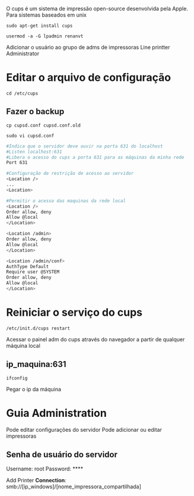 O cups é um sistema de impressão open-source desenvolvida pela Apple. Para sistemas baseados em unix
```
sudo apt-get install cups
```

```
usermod -a -G lpadmin renanvt
```
Adicionar o usuário ao grupo de adms de impressoras
Line printter Administrator


# Editar o arquivo de configuração
```
cd /etc/cups
```

## Fazer o backup
```
cp cupsd.conf cupsd.conf.old
```

```
sudo vi cupsd.conf
```
```bash
#Indica que o servidor deve ouvir na porta 631 do localhost
#Listen localhost:631
#Libera o acesso do cups a porta 631 para as máquinas da minha rede
Port 631

#Configuração de restrição de acesso ao servidor
<Location />
...
<Location>

#Permitir o acesso das maquinas da rede local
<Location />
Order allow, deny
Allow @local
</Location>

<Location /admin>
Order allow, deny
Allow @local
</Location>

<Location /admin/conf>
AuthType Default
Require user @SYSTEM
Order allow, deny
Allow @local
</Location>
```

# Reiniciar o serviço do cups

```
/etc/init.d/cups restart
```

Acessar o painel adm do cups através do navegador a partir de qualquer máquina local

## ip_maquina:631

```
ifconfig
```
Pegar o ip da máquina

# Guia Administration

Pode editar configurações do servidor
Pode adicionar ou editar impressoras

## Senha de usuário do servidor
Username: root
Password: ****

Add Printer
**Connection**: smb://[ip_windows]/[nome_impressora_compartilhada]
